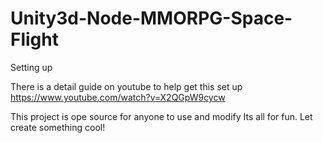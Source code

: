 # Unity3d-Node-MMORPG-Space-Flight
Setting up

There is a detail guide on youtube to help get this set up https://www.youtube.com/watch?v=X2QGpW9cycw

This project is ope source for anyone to use and modify Its all for fun. Let create something cool! 
